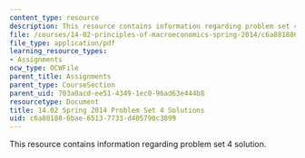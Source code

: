 ```yaml
---
content_type: resource
description: This resource contains information regarding problem set 4 solution.
file: /courses/14-02-principles-of-macroeconomics-spring-2014/c6a881886bae65137733d405790c3899_MIT14_02S14_pset4_sols.pdf
file_type: application/pdf
learning_resource_types:
- Assignments
ocw_type: OCWFile
parent_title: Assignments
parent_type: CourseSection
parent_uid: 703a0acd-ee51-4349-1ec0-96ad63e444b8
resourcetype: Document
title: 14.02 Spring 2014 Problem Set 4 Solutions
uid: c6a88188-6bae-6513-7733-d405790c3899
---
```

This resource contains information regarding problem set 4 solution.

